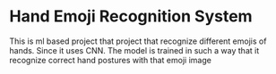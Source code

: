 # Hand Emoji Recognition System
 This is ml based project that project that recognize different emojis of hands. Since it uses CNN. The model is trained in such a way that it recognize correct hand postures with that emoji image 
